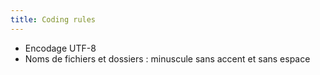 ```yaml
---
title: Coding rules
---
```


- Encodage UTF-8
- Noms de fichiers et dossiers : minuscule sans accent et sans espace